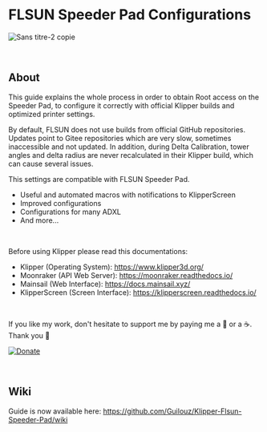  # FLSUN Speeder Pad Configurations

![Sans titre-2 copie](https://user-images.githubusercontent.com/12702322/196842330-e200350d-496f-4a1b-a8f7-1793d781dccb.jpg)

<br />

## About

This guide explains the whole process in order to obtain Root access on the Speeder Pad, to configure it correctly with official Klipper builds and optimized printer settings.

By default, FLSUN does not use builds from official GitHub repositories. Updates point to Gitee repositories which are very slow, sometimes inaccessible and not updated.
In addition, during Delta Calibration, tower angles and delta radius are never recalculated in their Klipper build, which can cause several issues.

This settings are compatible with FLSUN Speeder Pad.

- Useful and automated macros with notifications to KlipperScreen
- Improved configurations
- Configurations for many ADXL
- And more...

<br />

Before using Klipper please read this documentations:

- Klipper (Operating System): https://www.klipper3d.org/
- Moonraker (API Web Server): https://moonraker.readthedocs.io/
- Mainsail (Web Interface): https://docs.mainsail.xyz/
- KlipperScreen (Screen Interface): https://klipperscreen.readthedocs.io/

<br />

If you like my work, don't hesitate to support me by paying me a 🍺 or a ☕. Thank you 🙂

[ ![Donate](https://user-images.githubusercontent.com/12702322/250208749-5573a4ac-038e-4214-bf98-3c4648032fb5.png) ](https://www.paypal.me/CyrilGuislain)

<br />

## Wiki

Guide is now available here: https://github.com/Guilouz/Klipper-Flsun-Speeder-Pad/wiki

<br />
